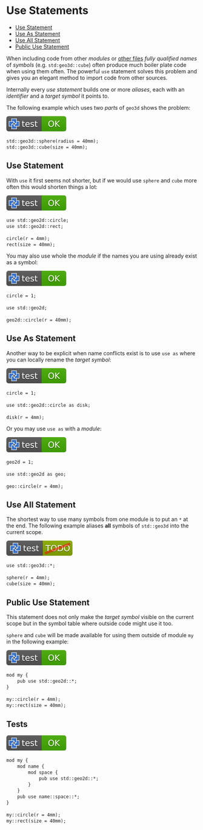 # Use Statements

- [Use Statement](#use-statement)
- [Use As Statement](#use-as-statement)
- [Use All Statement](#use-all-statement)
- [Public Use Statement](#public-use-statement)

When including code from other *modules* or [other files](modules.md#file-modules)
*fully qualified names* of *symbols* (e.g. `std:geo3d::cube`) often produce much
boiler plate code when using them often.
The powerful `use` statement solves this problem and gives you an elegant method
to import code from other sources.

Internally every *use statement* builds one or more *aliases*, each with an
*identifier* and a *target symbol* it points to.

The following example which uses two *parts* of `geo3d` shows the problem:

[![test](.test/none.svg)](.test/none.log)

```µcad,none
std::geo3d::sphere(radius = 40mm);
std::geo3d::cube(size = 40mm);
```

## Use Statement

With `use` it first seems not shorter, but if we would use `sphere` and `cube` more often this would
shorten things a lot:

[![test](.test/use.svg)](.test/use.log)

```µcad,use
use std::geo2d::circle;
use std::geo2d::rect;

circle(r = 4mm);
rect(size = 40mm);
```

You may also use whole the *module* if the names you are using already exist as a symbol:

[![test](.test/use_module.svg)](.test/use_module.log)

```µcad,use_module
circle = 1;

use std::geo2d;

geo2d::circle(r = 40mm);
```

## Use As Statement

Another way to be explicit when name conflicts exist is to use `use as` where you can
locally rename the *target symbol*:

[![test](.test/use_as.svg)](.test/use_as.log)

```µcad,use_as
circle = 1;

use std::geo2d::circle as disk;

disk(r = 4mm);
```

Or you may use `use as` with a *module*:

[![test](.test/use_as_module.svg)](.test/use_as_module.log)

```µcad,use_as_module
geo2d = 1;

use std::geo2d as geo;

geo::circle(r = 4mm);
```

## Use All Statement

The shortest way to use many symbols from one module is to put an `*` at the end.
The following example aliases **all** symbols of `std::geo3d` into the current scope.

[![test](.test/use_all.svg)](.test/use_all.log)

```µcad,use_all#todo
use std::geo3d::*;

sphere(r = 4mm);
cube(size = 40mm);
```

## Public Use Statement

This statement does not only make the *target symbol* visible on the current scope but in
the symbol table where outside code might use it too.

`sphere` and `cube` will be made available for using them outside of module `my` in the following example:

[![test](.test/use_statement_pub.svg)](.test/use_statement_pub.log)

```µcad,use_statement_pub
mod my {
    pub use std::geo2d::*;
}

my::circle(r = 4mm);
my::rect(size = 40mm);
```

## Tests

[![test](.test/use_statement_pub_in_module.svg)](.test/use_statement_pub_in_module.log)

```µcad,use_statement_pub_in_module
mod my {
    mod name {
        mod space {
            pub use std::geo2d::*;
        }
    }
    pub use name::space::*;
}

my::circle(r = 4mm);
my::rect(size = 40mm);
```
